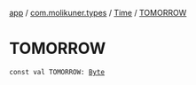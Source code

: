 [app](../../index.md) / [com.molikuner.types](../index.md) / [Time](index.md) / [TOMORROW](./-t-o-m-o-r-r-o-w.md)

# TOMORROW

`const val TOMORROW: `[`Byte`](https://kotlinlang.org/api/latest/jvm/stdlib/kotlin/-byte/index.html)